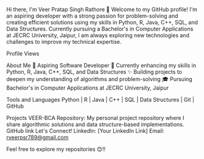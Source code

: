 Hi there, I'm Veer Pratap Singh Rathore 👋
Welcome to my GitHub profile! I'm an aspiring developer with a strong passion for problem-solving and creating efficient solutions using my skills in Python, R, Java, C++, SQL, and Data Structures. Currently pursuing a Bachelor's in Computer Applications at JECRC University, Jaipur, I am always exploring new technologies and challenges to improve my technical expertise.

Profile Views

About Me
💼 Aspiring Software Developer
🌱 Currently enhancing my skills in Python, R, Java, C++, SQL, and Data Structures
✨ Building projects to deepen my understanding of algorithms and problem-solving
🎓 Pursuing Bachelor's in Computer Applications at JECRC University, Jaipur

Tools and Languages
Python | R | Java | C++ | SQL | Data Structures | Git | GitHub

Projects
VEER-BCA Repository: My personal project repository where I share algorithmic solutions and data structure-based implementations.
GitHub link
Let's Connect!
LinkedIn: [Your LinkedIn Link]
Email: rveerpsr789@gmail.com

Feel free to explore my repositories 😊!!
